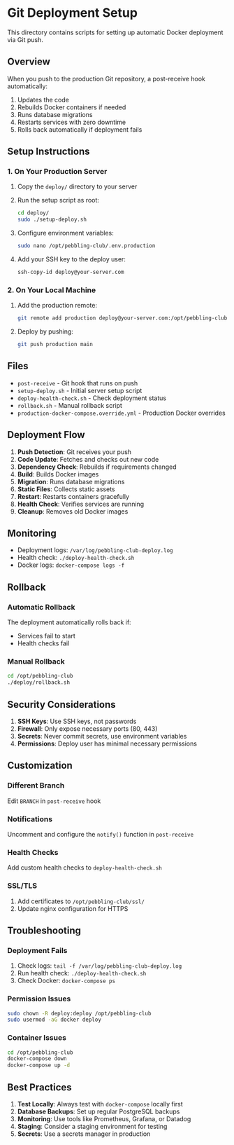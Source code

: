 # Git Deployment Setup

This directory contains scripts for setting up automatic Docker deployment via Git push.

## Overview

When you push to the production Git repository, a post-receive hook automatically:
1. Updates the code
2. Rebuilds Docker containers if needed
3. Runs database migrations
4. Restarts services with zero downtime
5. Rolls back automatically if deployment fails

## Setup Instructions

### 1. On Your Production Server

1. Copy the `deploy/` directory to your server
2. Run the setup script as root:
   ```bash
   cd deploy/
   sudo ./setup-deploy.sh
   ```

3. Configure environment variables:
   ```bash
   sudo nano /opt/pebbling-club/.env.production
   ```

4. Add your SSH key to the deploy user:
   ```bash
   ssh-copy-id deploy@your-server.com
   ```

### 2. On Your Local Machine

1. Add the production remote:
   ```bash
   git remote add production deploy@your-server.com:/opt/pebbling-club.git
   ```

2. Deploy by pushing:
   ```bash
   git push production main
   ```

## Files

- `post-receive` - Git hook that runs on push
- `setup-deploy.sh` - Initial server setup script
- `deploy-health-check.sh` - Check deployment status
- `rollback.sh` - Manual rollback script
- `production-docker-compose.override.yml` - Production Docker overrides

## Deployment Flow

1. **Push Detection**: Git receives your push
2. **Code Update**: Fetches and checks out new code
3. **Dependency Check**: Rebuilds if requirements changed
4. **Build**: Builds Docker images
5. **Migration**: Runs database migrations
6. **Static Files**: Collects static assets
7. **Restart**: Restarts containers gracefully
8. **Health Check**: Verifies services are running
9. **Cleanup**: Removes old Docker images

## Monitoring

- Deployment logs: `/var/log/pebbling-club-deploy.log`
- Health check: `./deploy-health-check.sh`
- Docker logs: `docker-compose logs -f`

## Rollback

### Automatic Rollback
The deployment automatically rolls back if:
- Services fail to start
- Health checks fail

### Manual Rollback
```bash
cd /opt/pebbling-club
./deploy/rollback.sh
```

## Security Considerations

1. **SSH Keys**: Use SSH keys, not passwords
2. **Firewall**: Only expose necessary ports (80, 443)
3. **Secrets**: Never commit secrets, use environment variables
4. **Permissions**: Deploy user has minimal necessary permissions

## Customization

### Different Branch
Edit `BRANCH` in `post-receive` hook

### Notifications
Uncomment and configure the `notify()` function in `post-receive`

### Health Checks
Add custom health checks to `deploy-health-check.sh`

### SSL/TLS
1. Add certificates to `/opt/pebbling-club/ssl/`
2. Update nginx configuration for HTTPS

## Troubleshooting

### Deployment Fails
1. Check logs: `tail -f /var/log/pebbling-club-deploy.log`
2. Run health check: `./deploy-health-check.sh`
3. Check Docker: `docker-compose ps`

### Permission Issues
```bash
sudo chown -R deploy:deploy /opt/pebbling-club
sudo usermod -aG docker deploy
```

### Container Issues
```bash
cd /opt/pebbling-club
docker-compose down
docker-compose up -d
```

## Best Practices

1. **Test Locally**: Always test with `docker-compose` locally first
2. **Database Backups**: Set up regular PostgreSQL backups
3. **Monitoring**: Use tools like Prometheus, Grafana, or Datadog
4. **Staging**: Consider a staging environment for testing
5. **Secrets**: Use a secrets manager in production